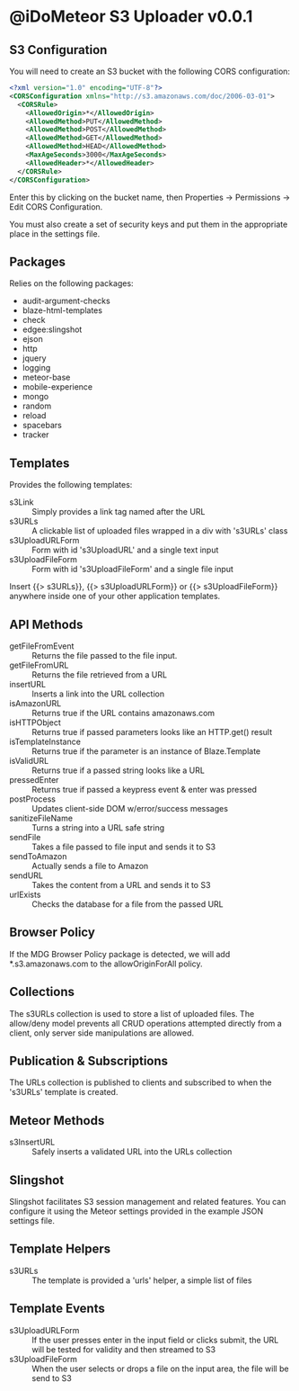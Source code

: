 # @iDoMeteor S3 Uploader v0.0.1

## S3 Configuration

You will need to create an S3 bucket with the following CORS configuration:

```xml
<?xml version="1.0" encoding="UTF-8"?>
<CORSConfiguration xmlns="http://s3.amazonaws.com/doc/2006-03-01">
  <CORSRule>
    <AllowedOrigin>*</AllowedOrigin>
    <AllowedMethod>PUT</AllowedMethod>
    <AllowedMethod>POST</AllowedMethod>
    <AllowedMethod>GET</AllowedMethod>
    <AllowedMethod>HEAD</AllowedMethod>
    <MaxAgeSeconds>3000</MaxAgeSeconds>
    <AllowedHeader>*</AllowedHeader>
  </CORSRule>
</CORSConfiguration>
```

Enter this by clicking on the bucket name, then Properties -> Permissions -> Edit CORS Configuration.

You must also create a set of security keys and put them in the appropriate place in the settings file.

## Packages

Relies on the following packages:

* audit-argument-checks
* blaze-html-templates
* check
* edgee:slingshot
* ejson
* http
* jquery
* logging
* meteor-base
* mobile-experience
* mongo
* random
* reload
* spacebars
* tracker

## Templates

Provides the following templates:

<dl>
  <dt>s3Link</dt>
  <dd>
    Simply provides a link tag named after the URL
  </dd>
  <dt>s3URLs</dt>
  <dd>
    A clickable list of uploaded files wrapped in a div with 's3URLs' class
  </dd>
  <dt>s3UploadURLForm</dt>
  <dd>
    Form with id 's3UploadURL' and a single text input
  </dd>
  <dt>s3UploadFileForm</dt>
  <dd>
    Form with id 's3UploadFileForm' and a single file input
  </dd>
</dl>

Insert {{> s3URLs}}, {{> s3UploadURLForm}} or {{> s3UploadFileForm}} anywhere
inside one of your other application templates.

## API Methods

<dl>
  <dt>getFileFromEvent</dt>
  <dd>
    Returns the file passed to the file input.
  </dd>
  <dt>getFileFromURL</dt>
  <dd>
    Returns the file retrieved from a URL
  </dd>
  <dt>insertURL</dt>
  <dd>
    Inserts a link into the URL collection
  </dd>
  <dt>isAmazonURL</dt>
  <dd>
    Returns true if the URL contains amazonaws.com
  </dd>
  <dt>isHTTPObject</dt>
  <dd>
    Returns true if passed parameters looks like an HTTP.get() result
  </dd>
  <dt>isTemplateInstance</dt>
  <dd>
    Returns true if the parameter is an instance of Blaze.Template
  </dd>
  <dt>isValidURL</dt>
  <dd>
    Returns true if a passed string looks like a URL
  </dd>
  <dt>pressedEnter</dt>
  <dd>
    Returns true if passed a keypress event & enter was pressed
  </dd>
  <dt>postProcess</dt>
  <dd>
    Updates client-side DOM w/error/success messages
  </dd>
  <dt>sanitizeFileName</dt>
  <dd>
    Turns a string into a URL safe string
  </dd>
  <dt>sendFile</dt>
  <dd>
    Takes a file passed to file input and sends it to S3
  </dd>
  <dt>sendToAmazon</dt>
  <dd>
    Actually sends a file to Amazon
  </dd>
  <dt>sendURL</dt>
  <dd>
    Takes the content from a URL and sends it to S3
  </dd>
  <dt>urlExists</dt>
  <dd>
    Checks the database for a file from the passed URL
  </dd>
</dl>

## Browser Policy

If the MDG Browser Policy package is detected, we will add \*.s3.amazonaws.com
to the allowOriginForAll policy.

## Collections

The s3URLs collection is used to store a list of uploaded files.  The allow/deny
model prevents all CRUD operations attempted directly from a client, only server
side manipulations are allowed.

## Publication & Subscriptions

The URLs collection is published to clients and subscribed to when the 's3URLs'
template is created.

## Meteor Methods

<dl>
  <dt>s3InsertURL</dt>
  <dd>
    Safely inserts a validated URL into the URLs collection
  </dd>
</dl>

## Slingshot

Slingshot facilitates S3 session management and related features.  You
can configure it using the Meteor settings provided in the example JSON
settings file.

## Template Helpers

<dl>
  <dt>s3URLs</dt>
  <dd>
    The template is provided a 'urls' helper, a simple list of files
  </dd>
</dt>

## Template Events

<dl>
  <dt>s3UploadURLForm</dt>
  <dd>
    If the user presses enter in the input field or clicks submit, the URL
    will be tested for validity and then streamed to S3
  </dd>
  <dt>s3UploadFileForm</dt>
  <dd>
    When the user selects or drops a file on the input area, the file will be
    send to S3
  </dd>
</dt>
